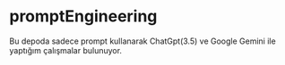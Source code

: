 # promptEngineering
Bu depoda sadece prompt kullanarak ChatGpt(3.5) ve Google Gemini ile yaptığım çalışmalar bulunuyor.
